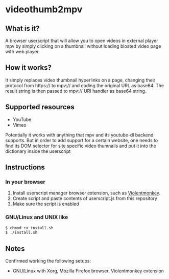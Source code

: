 # videothumb2mpv

## What is it?
A browser userscript that will allow you to open videos in external player mpv by simply clicking on a thumbnail without loading bloated video page with web player.

## How it works?
It simply replaces video thumbnail hyperlinks on a page, changing their protocol from https:// to mpv:// and coding the original URL as base64. The result string is then passed to mpv:// URI handler as base64 string. 

## Supported resources

* YouTube
* Vimeo

Potentially it works with anything that mpv and its youtube-dl backend supports. But in order to add support for a certain website, one needs to find its DOM selector for site specific video thumnails and put it into the dictionary inside the userscript

## Instructions

### In your browser
1. Install userscript manager browser extension, such as [Violentmonkey](https://violentmonkey.github.io/).
1. Create script and paste contents of userscript.js from this repository
1. Make sure the script is enabled


### GNU/Linux and UNIX like

```sh
$ chmod +x install.sh
$ ./install.sh
```

## Notes
Confirmed working the following setups:
* GNU/Linux with Xorg, Mozilla Firefox browser, Violentmonkey extension
